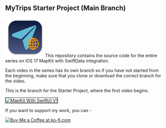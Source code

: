 ## MyTrips Starter Project (Main Branch)

![mac128](Images/mac128.png)This repository contains the source code for the entire series on iOS 17 MapKit with SwiftData integration.

Each video in the series has its own branch so if you have not started from the beginning, make sure that you clone or download the correct branch for the video.

This is the branch for the Starter Project, where the first video begins.

<a href="http://www.youtube.com/watch?feature=player_embedded&v=9xzHJAT_Iqk
" target="_blank"><img src="http://img.youtube.com/vi/9xzHJAT_Iqk/0.jpg" 
alt="MapKit With SwiftUI V1" width="480" height="360" border="1" /></a>

If you want to support my work, you can - </br>

<a href='https://ko-fi.com/Z8Z22WRVG' target='_blank'><img height='36' style='border:0px;height:36px;' src='https://cdn.ko-fi.com/cdn/kofi3.png?v=2' border='0' alt='Buy Me a Coffee at ko-fi.com' /></a>


